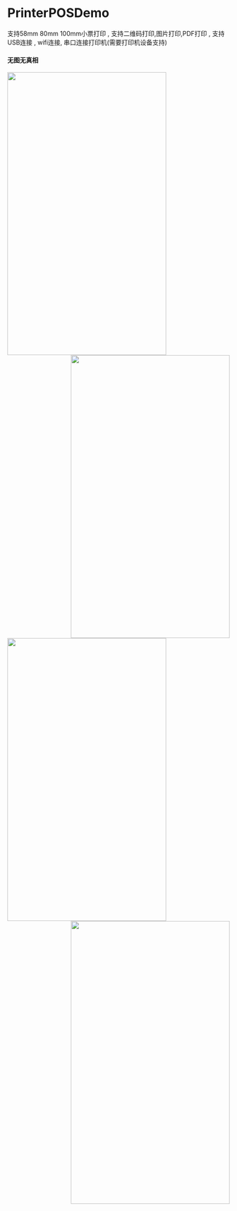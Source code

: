 # PrinterPOSDemo
支持58mm 80mm 100mm小票打印 , 支持二维码打印,图片打印,PDF打印 , 支持USB连接 , wifi连接, 串口连接打印机(需要打印机设备支持)

#### 无图无真相<br/>
<img src="https://github.com/juesai2015/PrinterPOSDemo/raw/master/screenshot/Screenshot1.png" width="360" height="640" align="left"/>
<img src="https://github.com/juesai2015/PrinterPOSDemo/raw/master/screenshot/Screenshot2.png" width="360" height="640" align="right" /><br/>


<img src="https://github.com/juesai2015/PrinterPOSDemo/raw/master/screenshot/1538187574944.gif" width="360" height="640" align="left" />
<img src="https://github.com/juesai2015/PrinterPOSDemo/raw/master/screenshot/1538188537894.jpg" width="360" height="640" align="right" /><br/>

